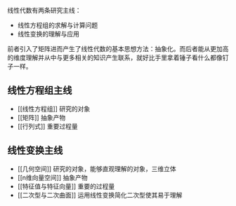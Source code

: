 
线性代数有两条研究主线：

- 线性方程组的求解与计算问题
- 线性变换的理解与应用

前者引入了矩阵进而产生了线性代数的基本思想方法：抽象化。而后者能从更加高的维度理解并从中与更多相关的知识产生联系，就好比手里拿着锤子看什么都像钉子一样。


## 线性方程组主线

- [[线性方程组]] 研究的对象
- [[矩阵]] 抽象产物
- [[行列式]] 重要过程量


## 线性变换主线

- [[几何空间]] 研究的对象，能够直观理解的对象，三维立体
- [[n维向量空间]] 抽象产物
- [[特征值与特征向量]] 重要的过程量
- [[二次型与二次曲面]] 运用线性变换简化二次型使其易于理解

